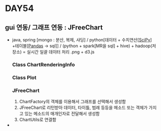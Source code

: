 # DAY54



## gui 연동/ 그래프 연동 : JFreeChart

- java, spring [mongo : 분산, 복제, 샤딩] / python[데이터 + 수치연산[[SciPy](http://www.scipy.org/)] +테이블[[Pandas](http://pandas.pydata.org/) -> sql]] / (python + spark[MR을 sql] + hive) + hadoop(저장소) = 실시간 일괄 데이터 처리 .png + d3.js

  ### Class ChartRenderingInfo

  ### Class Plot

  ### JFreeChart 

  1. ChartFactory의 객체를 이용해서 그래프를 선택해서 생성함
  2. JFreeChart로 리턴받아 데이터, 타이틀, 범례 등등을 메소드 또는 객체가 가지고 있는 메소드의 매개인자로 전달해서 생성함 
  3. ChartUtils로 연결함 

- 

